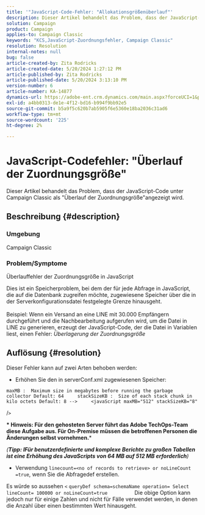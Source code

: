 ```yaml
---
title: '"JavaScript-Code-Fehler: "Allokationsgrößenüberlauf"'
description: Dieser Artikel behandelt das Problem, dass der JavaScript-Code unter Campaign Classic als "Überlauf der Zuordnungsgröße"angezeigt wird.
solution: Campaign
product: Campaign
applies-to: Campaign Classic
keywords: "KCS,JavaScript-Zuordnungsfehler, Campaign Classic"
resolution: Resolution
internal-notes: null
bug: false
article-created-by: Zita Rodricks
article-created-date: 5/20/2024 1:27:12 PM
article-published-by: Zita Rodricks
article-published-date: 5/20/2024 3:13:10 PM
version-number: 6
article-number: KA-14877
dynamics-url: https://adobe-ent.crm.dynamics.com/main.aspx?forceUCI=1&pagetype=entityrecord&etn=knowledgearticle&id=c63cf8a8-ac16-ef11-9f8a-6045bd026dc7
exl-id: a4bb0313-de1e-4f12-bd16-b994f9bb92e5
source-git-commit: b5a9f5c620b7ab5905f6e5360e18ba2036c31ad6
workflow-type: tm+mt
source-wordcount: '225'
ht-degree: 2%

---
```


# JavaScript-Codefehler: &quot;Überlauf der Zuordnungsgröße&quot;


Dieser Artikel behandelt das Problem, dass der JavaScript-Code unter Campaign Classic als &quot;Überlauf der Zuordnungsgröße&quot;angezeigt wird.

## Beschreibung {#description}


### Umgebung

Campaign Classic

### Problem/Symptome

Überlauffehler der Zuordnungsgröße in JavaScript

Dies ist ein Speicherproblem, bei dem der für jede Abfrage in JavaScript, die auf die Datenbank zugreifen möchte, zugewiesene Speicher über die in der Serverkonfigurationsdatei festgelegte Grenze hinausgeht.
<br><br>Beispiel: Wenn ein Versand an eine LINE mit 30.000 Empfängern durchgeführt und die Nachbearbeitung aufgerufen wird, um die Datei in LINE zu generieren, erzeugt der JavaScript-Code, der die Datei in Variablen liest, einen Fehler: *Überlagerung der Zuordnungsgröße*









## Auflösung {#resolution}

Dieser Fehler kann auf zwei Arten behoben werden:<br>
- Erhöhen Sie den in serverConf.xml zugewiesenen Speicher:





```
maxMB :  Maximum size in megabytes before running the garbage collector Default: 64     stackSizeKB :  Size of each stack chunk in kilo octets Default: 8 -->     <javaScript maxMB="512" stackSizeKB="8"
```

/`>`


<b>* Hinweis: Für den gehosteten Server führt das Adobe TechOps-Team diese Aufgabe aus. Für On-Premise müssen die betroffenen Personen die Änderungen selbst vornehmen.</b>*



*(<b>Tipp: I</b><b>Für benutzerdefinierte und komplexe Berichte zu großen Tabellen ist eine Erhöhung des JavaScripts von 64 MB auf 512 MB erforderlich</b>)*



- Verwendung `linecount=<no of records to retrieve> or noLineCount =true`, wenn Sie die Abfragedef erstellen.


Es würde so aussehen `<` `queryDef schema=schemaName operation= Select lineCount= 100000 or noLineCount=true`
                 Die obige Option kann jedoch nur für einige Zahlen und nicht für Fälle verwendet werden, in denen die Anzahl über einen bestimmten Wert hinausgeht.
